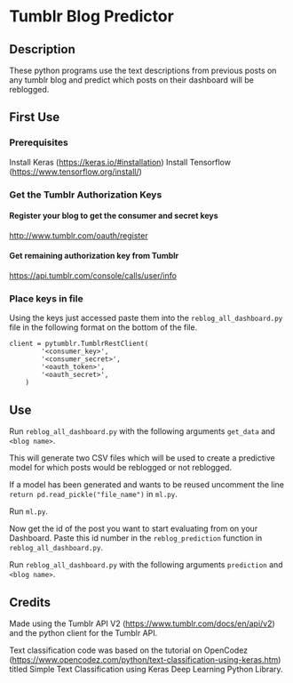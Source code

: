 # Tumblr Blog Predictor

## Description
These python programs use the text descriptions from previous posts on any tumblr blog and predict which posts on their dashboard will be reblogged. 

## First Use

### Prerequisites 
Install Keras (https://keras.io/#installation)
Install Tensorflow (https://www.tensorflow.org/install/)

### Get the Tumblr Authorization Keys

#### Register your blog to get the consumer and secret keys
http://www.tumblr.com/oauth/register

#### Get remaining authorization key from Tumblr
https://api.tumblr.com/console/calls/user/info


### Place keys in file
Using the keys just accessed paste them into the `reblog_all_dashboard.py` file in the following format on the bottom of the file.

```
client = pytumblr.TumblrRestClient(
        '<consumer_key>',
        '<consumer_secret>',
        '<oauth_token>',
        '<oauth_secret>',
    )
```

## Use
Run `reblog_all_dashboard.py` with the following arguments `get_data` and `<blog name>`. 

This will generate two CSV files which will be used to create a predictive model for which posts would be reblogged or not reblogged.

If a model has been generated and wants to be reused uncomment the line `return pd.read_pickle("file_name")` in `ml.py`.

Run `ml.py`. 

Now get the id of the post you want to start evaluating from on your Dashboard. Paste this id number in the `reblog_prediction` function in `reblog_all_dashboard.py`.

Run `reblog_all_dashboard.py` with the following arguments `prediction` and `<blog name>`. 



## Credits
Made using the Tumblr API V2 (https://www.tumblr.com/docs/en/api/v2) and the python client for the Tumblr API.

Text classification code was based on the tutorial on OpenCodez (https://www.opencodez.com/python/text-classification-using-keras.htm) titled Simple Text Classification using Keras Deep Learning Python Library.
